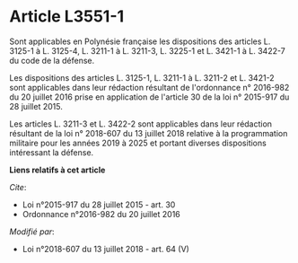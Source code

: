 # Article L3551-1

Sont applicables en Polynésie française les dispositions des articles L. 3125-1 à L. 3125-4, L. 3211-1 à L. 3211-3, L. 3225-1
et L. 3421-1 à L. 3422-7 du code de la défense.

Les dispositions des articles L. 3125-1, L. 3211-1 à L. 3211-2 et L. 3421-2 sont applicables dans leur rédaction résultant de
l'ordonnance n° 2016-982 du 20 juillet 2016 prise en application de l'article 30 de la loi n° 2015-917 du 28 juillet 2015.

Les articles L. 3211-3 et L. 3422-2 sont applicables dans leur rédaction résultant de la loi n° 2018-607 du 13 juillet 2018
relative à la programmation militaire pour les années 2019 à 2025 et portant diverses dispositions intéressant la défense.

**Liens relatifs à cet article**

_Cite_:

  - Loi n°2015-917 du 28 juillet 2015 - art. 30
  - Ordonnance n°2016-982 du 20 juillet 2016

_Modifié par_:

  - Loi n°2018-607 du 13 juillet 2018 - art. 64 (V)
